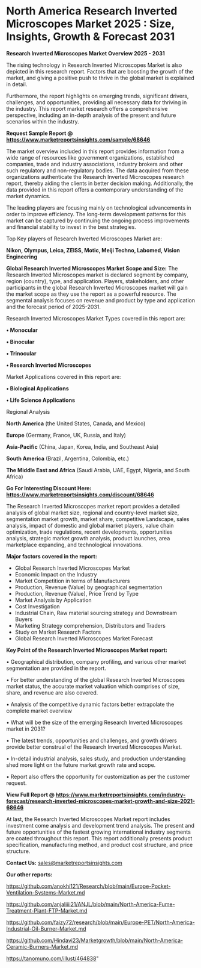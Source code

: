 # North America Research Inverted Microscopes Market 2025 : Size, Insights, Growth & Forecast 2031

<Strong> Research Inverted Microscopes Market Overview 2025 - 2031</strong>

The rising technology in Research Inverted Microscopes Market is also depicted in this research report. Factors that are boosting the growth of the market, and giving a positive push to thrive in the global market is explained in detail.

Furthermore, the report highlights on emerging trends, significant drivers, challenges, and opportunities, providing all necessary data for thriving in the industry. This report market research offers a comprehensive perspective, including an in-depth analysis of the present and future scenarios within the industry.

<strong>Request Sample Report @ <a href=https://www.marketreportsinsights.com/sample/68646>https://www.marketreportsinsights.com/sample/68646</a></strong>

The market overview included in this report provides information from a wide range of resources like government organizations, established companies, trade and industry associations, industry brokers and other such regulatory and non-regulatory bodies. The data acquired from these organizations authenticate the Research Inverted Microscopes research report, thereby aiding the clients in better decision making. Additionally, the data provided in this report offers a contemporary understanding of the market dynamics.

The leading players are focusing mainly on technological advancements in order to improve efficiency. The long-term development patterns for this market can be captured by continuing the ongoing process improvements and financial stability to invest in the best strategies.

Top Key players of Research Inverted Microscopes Market are:

<strong>Nikon, Olympus, Leica, ZEISS, Motic, Meiji Techno, Labomed, Vision Engineering</strong>

<strong><b>Global Research Inverted Microscopes Market Scope and Size:</b></strong>
The Research Inverted Microscopes market is declared segment by company, region (country), type, and application. Players, stakeholders, and other participants in the global Research Inverted Microscopes market will gain the market scope as they use the report as a powerful resource. The segmental analysis focuses on revenue and product by type and application and the forecast period of 2025-2031.

Research Inverted Microscopes Market Types covered in this report are:

<strong>• Monocular

• Binocular

• Trinocular

• Research Inverted Microscopes</strong>

Market Applications covered in this report are:

<strong>• Biological Applications

• Life Science Applications</strong> 

Regional Analysis

<strong>North America</strong> (the United States, Canada, and Mexico)

<strong>Europe</strong> (Germany, France, UK, Russia, and Italy)

<strong>Asia-Pacific</strong> (China, Japan, Korea, India, and Southeast Asia)

<strong>South America</strong> (Brazil, Argentina, Colombia, etc.)

<strong>The Middle East and Africa</strong> (Saudi Arabia, UAE, Egypt, Nigeria, and South Africa)

<strong>Go For Interesting Discount Here: <a href=https://www.marketreportsinsights.com/discount/68646>https://www.marketreportsinsights.com/discount/68646</a></strong>

The Research Inverted Microscopes market report provides a detailed analysis of global market size, regional and country-level market size, segmentation market growth, market share, competitive Landscape, sales analysis, impact of domestic and global market players, value chain optimization, trade regulations, recent developments, opportunities analysis, strategic market growth analysis, product launches, area marketplace expanding, and technological innovations.

<strong><b>Major factors covered in the report:</b></strong>
<ul>
  <li>Global Research Inverted Microscopes Market </li>
  <li>Economic Impact on the Industry</li>
  <li>Market Competition in terms of Manufacturers</li>
  <li>Production, Revenue (Value) by geographical segmentation</li>
  <li>Production, Revenue (Value), Price Trend by Type</li>
  <li>Market Analysis by Application</li>
  <li>Cost Investigation</li>
  <li>Industrial Chain, Raw material sourcing strategy and Downstream Buyers</li>
  <li>Marketing Strategy comprehension, Distributors and Traders</li>
  <li>Study on Market Research Factors</li>
  <li>Global Research Inverted Microscopes Market Forecast</li>
</ul>

<strong><b>Key Point of the Research Inverted Microscopes Market report:</b></strong>

• Geographical distribution, company profiling, and various other market segmentation are provided in the report.

• For better understanding of the global Research Inverted Microscopes market status, the accurate market valuation which comprises of size, share, and revenue are also covered.

• Analysis of the competitive dynamic factors better extrapolate the complete market overview

• What will be the size of the emerging Research Inverted Microscopes market in 2031?

• The latest trends, opportunities and challenges, and growth drivers provide better construal of the Research Inverted Microscopes Market.

• In-detail industrial analysis, sales study, and production understanding shed more light on the future market growth rate and scope.

• Report also offers the opportunity for customization as per the customer request.

<strong><b>View Full Report @ <a href=https://www.marketreportsinsights.com/industry-forecast/research-inverted-microscopes-market-growth-and-size-2021-68646>https://www.marketreportsinsights.com/industry-forecast/research-inverted-microscopes-market-growth-and-size-2021-68646</a></b></strong>


At last, the Research Inverted Microscopes Market report includes investment come analysis and development trend analysis. The present and future opportunities of the fastest growing international industry segments are coated throughout this report. This report additionally presents product specification, manufacturing method, and product cost structure, and price structure.

<strong>Contact Us:</strong>
sales@marketreportsinsights.com

<strong>Our other reports:</strong>

<a href=https://github.com/anokhi121/Research/blob/main/Europe-Pocket-Ventilation-Systems-Market.md>https://github.com/anokhi121/Research/blob/main/Europe-Pocket-Ventilation-Systems-Market.md</a>

<a href=https://github.com/anjaliiii21/ANJL/blob/main/North-America-Fume-Treatment-Plant-FTP-Market.md>https://github.com/anjaliiii21/ANJL/blob/main/North-America-Fume-Treatment-Plant-FTP-Market.md</a>

<a href=https://github.com/faizy72/research/blob/main/Europe-PET/North-America-Industrial-Oil-Burner-Market.md>https://github.com/faizy72/research/blob/main/Europe-PET/North-America-Industrial-Oil-Burner-Market.md</a>

<a href=https://github.com/Hindavi23/Marketgrowth/blob/main/North-America-Ceramic-Burners-Market.md>https://github.com/Hindavi23/Marketgrowth/blob/main/North-America-Ceramic-Burners-Market.md</a>

<a href=https://tanomuno.com/illust/464838>https://tanomuno.com/illust/464838</a>"
